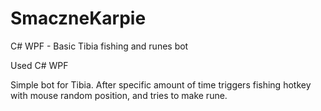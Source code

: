 # SmaczneKarpie
C# WPF - Basic Tibia fishing and runes bot

Used C# WPF

Simple bot for Tibia.
After specific amount of time triggers fishing hotkey with mouse random position, and tries to make rune.
